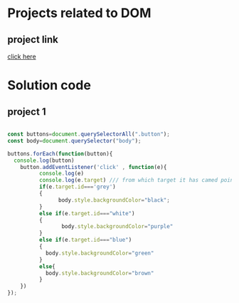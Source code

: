 # Projects related to DOM

## project link
[click here](https://stackblitz.com/edit/dom-project-chaiaurcode?file=index.html)


# Solution code

## project 1

```javascript

const buttons=document.querySelectorAll(".button");
const body=document.querySelector("body");

buttons.forEach(function(button){
  console.log(button)
    button.addEventListener('click' , function(e){
          console.log(e)
          console.log(e.target) /// from which target it has camed pointer event or mouse event
          if(e.target.id==='grey')
          {
                body.style.backgroundColor="black";
          }
          else if(e.target.id==="white")
          {
                 body.style.backgroundColor="purple"
          }
          else if(e.target.id==="blue")
          {
            body.style.backgroundColor="green"
          }
          else{
            body.style.backgroundColor="brown"
          }
    })
});
